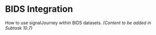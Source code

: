 # BIDS Integration

How to use signalJourney within BIDS datasets.
*(Content to be added in Subtask 10.7)* 